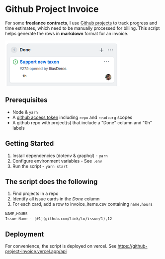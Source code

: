 # Github Project Invoice

For some **freelance contracts**, I use [Github projects](https://github.com/features/project-management/) to track progress and time estimates, which need to be manually processed for billing. This script helps generate the rows in **markdown** format for an invoice.

![Issue](./issue-screenshot.png)

## Prerequisites
- Node & `yarn`
- A [github access token](https://github.com/settings/tokens) including `repo` and `read:org` scopes
- A github repo with project(s) that include a "Done" column and "0h" labels

## Getting Started
1. Install dependencies (dotenv & graphql) - `yarn`
2. Configure environment variables - See `.env`
2. Run the script - `yarn start`

## The script does the following
1. Find projects in a repo
2. Identify all issue cards in the _Done_ column
3. For each card, add a row to invoice_items.csv containing `name,hours`

```
NAME,HOURS
Issue Name - [#1](github.com/link/to/issue/1),12
```

## Deployment
For convenience, the script is deployed on vercel. See https://github-project-invoice.vercel.app/api
